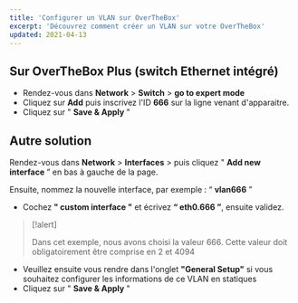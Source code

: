 ```yaml
---
title: 'Configurer un VLAN sur OverTheBox'
excerpt: 'Découvrez comment créer un VLAN sur votre OverTheBox'
updated: 2021-04-13
---
```


## Sur OverTheBox Plus (switch Ethernet intégré)

- Rendez-vous dans  **Network**  >  **Switch**  >  **go to expert mode**
- Cliquez sur **Add** puis inscrivez l'ID **666** sur la ligne venant d'apparaitre.
- Cliquez sur " **Save & Apply** "

## Autre solution

Rendez-vous dans  **Network**  >  **Interfaces**  > puis cliquez " **Add new interface** ” en bas à gauche de la page.

Ensuite, nommez la nouvelle interface, par exemple : “ **vlan666** ”

- Cochez **" custom interface "** et écrivez **“ eth0.666 ”**, ensuite validez.

> [!alert]
>
> Dans cet exemple, nous avons choisi la valeur 666. Cette valeur doit
> obligatoirement être comprise en  2  et  4094
> 

- Veuillez ensuite vous rendre dans l'onglet **"General Setup"** si vous souhaitez configurer les informations de ce VLAN en statiques
- Cliquez sur " **Save & Apply** "
